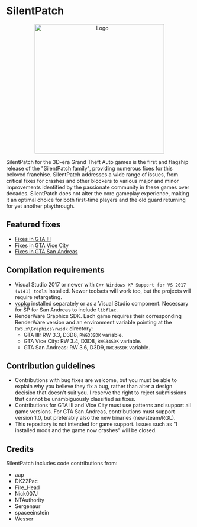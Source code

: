 # SilentPatch

<p align="center">
  <img height="350" src="https://i.imgur.com/sCDzq12.png" alt="Logo">
</p>

SilentPatch for the 3D-era Grand Theft Auto games is the first and flagship release of the "SilentPatch family", providing numerous fixes for this beloved franchise.
SilentPatch addresses a wide range of issues, from critical fixes for crashes and other blockers to various major and minor improvements identified by
the passionate community in these games over decades. SilentPatch does not alter the core gameplay experience, making it an optimal choice
for both first-time players and the old guard returning for yet another playthrough.

## Featured fixes

* [Fixes in GTA III](CHANGELOG-III.md)
* [Fixes in GTA Vice City](CHANGELOG-VC.md)
* [Fixes in GTA San Andreas](CHANGELOG-SA.md)

## Compilation requirements

* Visual Studio 2017 or newer with `C++ Windows XP Support for VS 2017 (v141) tools` installed. Newer toolsets will work too, but the projects will require retargeting.
* [vcpkg](https://vcpkg.io/) installed separately or as a Visual Studio component. Necessary for SP for San Andreas to include `libflac`.
* RenderWare Graphics SDK. Each game requires their corresponding RenderWare version and an environment variable pointing at the `RW3.x\Graphics\rwsdk` directory:
  * GTA III: RW 3.3, D3D8, `RWG33SDK` variable.
  * GTA Vice City: RW 3.4, D3D8, `RWG34SDK` variable.
  * GTA San Andreas: RW 3.6, D3D9, `RWG36SDK` variable.

## Contribution guidelines

* Contributions with bug fixes are welcome, but you must be able to explain why you believe they fix a bug, rather than alter a design decision that doesn't suit you.
  I reserve the right to reject submissions that cannot be unambiguously classified as fixes.
* Contributions for GTA III and Vice City must use patterns and support all game versions. For GTA San Andreas, contributions must support version 1.0, but preferably
  also the new binaries (newsteam/RGL).
* This repository is not intended for game support. Issues such as "I installed mods and the game now crashes" will be closed.

## Credits

SilentPatch includes code contributions from:
* aap
* DK22Pac
* Fire_Head
* Nick007J
* NTAuthority
* Sergenaur
* spaceeinstein
* Wesser
